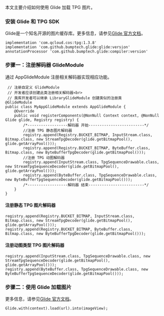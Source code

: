 
本文主要介绍如何使用 Glide 加载 TPG 图片。


### 安装 Glide 和 TPG SDK

Glide是一个知名开源的图片缓存库。更多信息，请参见[Glide 官方文档](https://bumptech.github.io/glide/)。

```
implementation 'com.qcloud.cos:tpg:1.3.8' 
implementation 'com.github.bumptech.glide:glide:version'
annotationProcessor 'com.github.bumptech.glide:compiler:version' 
```

### 步骤一：注册解码器 GlideModule

通过 AppGlideModule 注册相关解码器实现相应功能。
```
 // 注册自定义 GlideModule
 // 开发者应该创建此类注册相关解码器<br>
 // 类库开发者可以继承 LibraryGlideModule 创建类似的注册类
@GlideModule
public class MyAppGlideModule extends AppGlideModule {
    @Override
    public void registerComponents(@NonNull Context context, @NonNull Glide glide, Registry registry) {
        /*------------------解码器 开始-------------------------*/
        //注册 TPG 静态图片解码器
        registry.append(Registry.BUCKET_BITMAP, InputStream.class, Bitmap.class, new StreamTpgDecoder(glide.getBitmapPool(), glide.getArrayPool()));
        registry.append(Registry.BUCKET_BITMAP, ByteBuffer.class, Bitmap.class, new ByteBufferTpgDecoder(glide.getBitmapPool()));
        //注册 TPG 动图解码器
        registry.append(InputStream.class, TpgSequenceDrawable.class, new StreamTpgSequenceDecoder(glide.getBitmapPool(), glide.getArrayPool()));
        registry.append(ByteBuffer.class, TpgSequenceDrawable.class, new ByteBufferTpgSequenceDecoder(glide.getBitmapPool()));
        /*------------------解码器 结束-------------------------*/
    }
}
```

#### 注册静态 TPG 图片解码器

```
registry.append(Registry.BUCKET_BITMAP, InputStream.class, Bitmap.class, new StreamTpgDecoder(glide.getBitmapPool(), glide.getArrayPool()));
registry.append(Registry.BUCKET_BITMAP, ByteBuffer.class, Bitmap.class, new ByteBufferTpgDecoder(glide.getBitmapPool()));
```

#### 注册动图类型 TPG 图片解码器

```
registry.append(InputStream.class, TpgSequenceDrawable.class, new StreamTpgSequenceDecoder(glide.getBitmapPool(), glide.getArrayPool()));
registry.append(ByteBuffer.class, TpgSequenceDrawable.class, new ByteBufferTpgSequenceDecoder(glide.getBitmapPool()));
```

### 步骤二：使用 Glide 加载图片

更多信息，请参见[Glide 官方文档](https://bumptech.github.io/glide/)。

```
Glide.with(context).load(url).into(imageView);
```